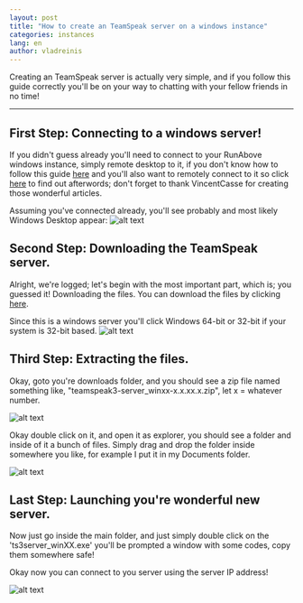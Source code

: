 ```yaml
---
layout: post
title: "How to create an TeamSpeak server on a windows instance"
categories: instances
lang: en
author: vladreinis
---
```


Creating an TeamSpeak server is actually very simple, and if you follow this guide correctly
you'll be on your way to chatting with your fellow friends in no time!

--------------------------

First Step: Connecting to a windows server!
--------------------------
If you didn't guess already you'll need to connect to your RunAbove windows instance, simply remote desktop to it, if you don't know how to follow this guide [here](https://github.com/runabove/knowledge-base/blob/master/en/_posts/2014-05-16-how-to-create-a-windows-instance.markdown) and you'll also want to remotely connect to it so click [here](https://github.com/vladreinis/knowledge-base/blob/master/en/_posts/2014-05-20-how-to-configure-remote-desktop-on-windows-server.markdown) to find out afterwords; don't forget to thank VincentCasse for creating those wonderful articles.

Assuming you've connected already, you'll see probably and most likely Windows Desktop appear:
![alt text](http://puu.sh/cOEqz/b103b35d59.png "windows desktop")

Second Step: Downloading the TeamSpeak server.
--------------------------
Alright, we're logged; let's begin with the most important part, which is; you guessed it! Downloading the files.
You can download the files by clicking [here](http://www.teamspeak.com/?page=downloads).

Since this is a windows server you'll click Windows 64-bit or 32-bit if your system is 32-bit based.
![alt text](http://puu.sh/cOECz/b2bf52506c.png "windows desktop")

Third Step: Extracting the files.
--------------------------
Okay, goto you're downloads folder, and you should see a zip file named something like, "teamspeak3-server_winxx-x.x.xx.x.zip", let x = whatever number.

![alt text](http://puu.sh/cOEKw/46457dc5bb.png "windows desktop")

Okay double click on it, and open it as explorer, you should see a folder and inside of it a bunch of files.
Simply drag and drop the folder inside somewhere you like, for example I put it in my Documents folder.

![alt text](http://puu.sh/cOEXv/8173c9f8e8.png "windows desktop")

Last Step: Launching you're wonderful new server.
--------------------------

Now just go inside the main folder, and just simply double click on the 'ts3server_winXX.exe'
you'll be prompted a window with some codes, copy them somewhere safe!

Okay now you can connect to you server using the server IP address!

![alt text](http://puu.sh/cOF8l/9e7a621d29.png "windows desktop")
